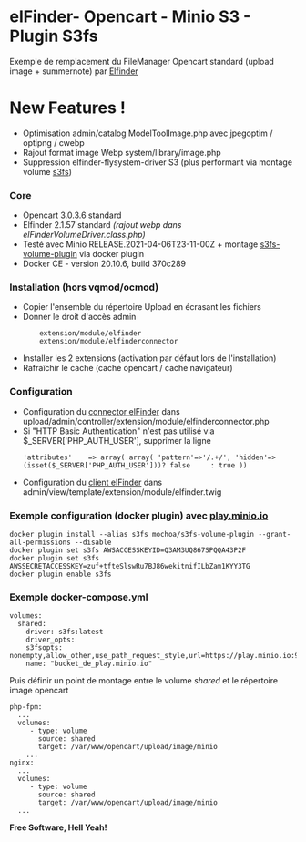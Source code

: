 

# elFinder- Opencart - Minio S3 - Plugin S3fs

Exemple de remplacement du FileManager Opencart standard (upload image + summernote) par [Elfinder](https://github.com/Studio-42/elFinder)  

# New Features !

- Optimisation admin/catalog ModelToolImage.php avec jpegoptim / optipng / cwebp
- Rajout format image Webp system/library/image.php
- Suppression elfinder-flysystem-driver S3 (plus performant via montage volume [s3fs](https://github.com/s3fs-fuse/s3fs-fuse))

### Core

* Opencart 3.0.3.6 standard 
* Elfinder 2.1.57 standard *(rajout webp dans elFinderVolumeDriver.class.php)*
* Testé avec Minio RELEASE.2021-04-06T23-11-00Z + montage [s3fs-volume-plugin](https://github.com/marcelo-ochoa/docker-volume-plugins/tree/master/s3fs-volume-plugin) via docker plugin
* Docker CE - version 20.10.6, build 370c289

### Installation (hors vqmod/ocmod)

* Copier l'ensemble du répertoire Upload en écrasant les fichiers 
* Donner le droit d'accès admin 
    ```
	    extension/module/elfinder
	    extension/module/elfinderconnector
    ```
* Installer les 2 extensions (activation par défaut lors de l'installation)
* Rafraîchir le cache (cache opencart / cache navigateur)

### Configuration

+ Configuration du [connector elFinder](https://github.com/Studio-42/elFinder/wiki/Connector-configuration-options) dans upload/admin/controller/extension/module/elfinderconnector.php 
+ Si "HTTP Basic Authentication" n'est pas utilisé via $_SERVER['PHP_AUTH_USER'], supprimer la ligne
    ```
    'attributes'	=> array( array( 'pattern'=>'/.+/', 'hidden'=>(isset($_SERVER['PHP_AUTH_USER']))? false     : true ))
    ```
+ Configuration du [client elFinder](https://github.com/Studio-42/elFinder/wiki/Client-configuration-options) dans admin/view/template/extension/module/elfinder.twig 

### Exemple configuration (docker plugin) avec [play.minio.io](https://play.minio.io:9000/minio/login)  

    docker plugin install --alias s3fs mochoa/s3fs-volume-plugin --grant-all-permissions --disable
    docker plugin set s3fs AWSACCESSKEYID=Q3AM3UQ867SPQQA43P2F
    docker plugin set s3fs AWSSECRETACCESSKEY=zuf+tfteSlswRu7BJ86wekitnifILbZam1KYY3TG
    docker plugin enable s3fs

      
### Exemple docker-compose.yml

	volumes:
	  shared:
	    driver: s3fs:latest
	    driver_opts:
	    s3fsopts: nonempty,allow_other,use_path_request_style,url=https://play.minio.io:9000,uid=$UID,gid=$GID
	    name: "bucket_de_play.minio.io"   
    
Puis définir un point de montage entre le volume *shared* et le répertoire image opencart 

    php-fpm:    
      ...        
      volumes:
	     - type: volume
	       source: shared
	       target: /var/www/opencart/upload/image/minio
	    ...
    nginx:
	  ...
	  volumes:
	     - type: volume
	       source: shared
	       target: /var/www/opencart/upload/image/minio
      ...

**Free Software, Hell Yeah!**
